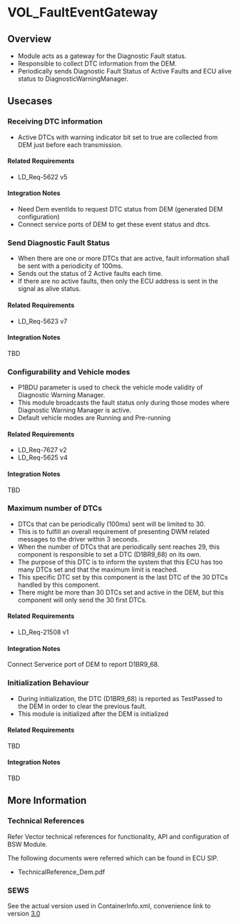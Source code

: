 # VOL_FaultEventGateway

## Overview

* Module acts as a gateway for the Diagnostic Fault status.
* Responsible to collect DTC information from the DEM.
* Periodically sends Diagnostic Fault Status of Active Faults and ECU alive status to DiagnosticWarningManager.
 
## Usecases

### Receiving DTC information

* Active DTCs with warning indicator bit set to true are collected from DEM just before each transmission. 

#### Related Requirements

* LD_Req-5622 v5

#### Integration Notes

* Need Dem eventIds to request DTC status from DEM (generated DEM configuration)
* Connect service ports of DEM to get these event status and dtcs.

### Send Diagnostic Fault Status

* When there are one or more DTCs that are active, fault information shall be sent with a periodicity of 100ms.
* Sends out the status of 2 Active faults each time.
* If there are no active faults, then only the ECU address is sent in the signal as alive status.

#### Related Requirements

* LD_Req-5623 v7

#### Integration Notes

TBD

### Configurability and Vehicle modes

* P1BDU parameter is used to check the vehicle mode validity of Diagnostic Warning Manager.
* This module broadcasts the fault status only during those modes where Diagnostic Warning Manager is active.
* Default vehicle modes are Running and Pre-running

#### Related Requirements

* LD_Req-7627 v2
* LD_Req-5625 v4

#### Integration Notes

TBD

### Maximum number of DTCs

* DTCs that can be periodically (100ms) sent will be limited to 30.
* This is to fulfill an overall requirement of presenting DWM related messages to the driver within 3 seconds. 
* When the number of DTCs that are periodically sent reaches 29, this component is responsible to set a DTC (D1BR9_68) on its own.
* The purpose of this DTC is to inform the system that this ECU has too many DTCs set and that the maximum limit is reached.
* This specific DTC set by this component is the last DTC of the 30 DTCs handled by this component.
* There might be more than 30 DTCs set and active in the DEM, but this component will only send the 30 first DTCs.

#### Related Requirements

* LD_Req-21508 v1

#### Integration Notes

Connect Serverice port of DEM to report D1BR9_68.

### Initialization Behaviour

* During initialization, the DTC (D1BR9_68) is reported as TestPassed to the DEM in order to clear the previous fault.
* This module is initialized after the DEM is initialized

#### Related Requirements

TBD

#### Integration Notes

TBD

## More Information

### Technical References
Refer Vector technical references for functionality, API and configuration of BSW Module.

The following documents were referred which can be found in ECU SIP.

* TechnicalReference_Dem.pdf

### SEWS

See the actual version used in ContainerInfo.xml, convenience link to version [3.0](https://sews.volvo.net/Sews2/ViewData/ViewContainerData.aspx?ContainerId=14461)
